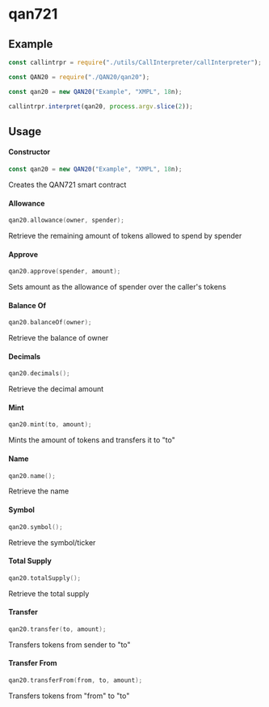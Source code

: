 # qan721

## Example

```js
const callintrpr = require("./utils/CallInterpreter/callInterpreter");

const QAN20 = require("./QAN20/qan20");

const qan20 = new QAN20("Example", "XMPL", 18n);

callintrpr.interpret(qan20, process.argv.slice(2));
```

## Usage

#### Constructor

```js
const qan20 = new QAN20("Example", "XMPL", 18n);
```

Creates the QAN721 smart contract

#### Allowance

```go
qan20.allowance(owner, spender);
```

Retrieve the remaining amount of tokens allowed to spend by spender

#### Approve

```go
qan20.approve(spender, amount);
```

Sets amount as the allowance of spender over the caller's tokens

#### Balance Of

```go
qan20.balanceOf(owner);
```

Retrieve the balance of owner

#### Decimals

```go
qan20.decimals();
```

Retrieve the decimal amount

#### Mint

```go
qan20.mint(to, amount);
```

Mints the amount of tokens and transfers it to "to"

#### Name

```go
qan20.name();
```

Retrieve the name

#### Symbol

```go
qan20.symbol();
```

Retrieve the symbol/ticker

#### Total Supply

```go
qan20.totalSupply();
```

Retrieve the total supply

#### Transfer

```go
qan20.transfer(to, amount);
```

Transfers tokens from sender to "to"

#### Transfer From

```go
qan20.transferFrom(from, to, amount);
```

Transfers tokens from "from" to "to"
